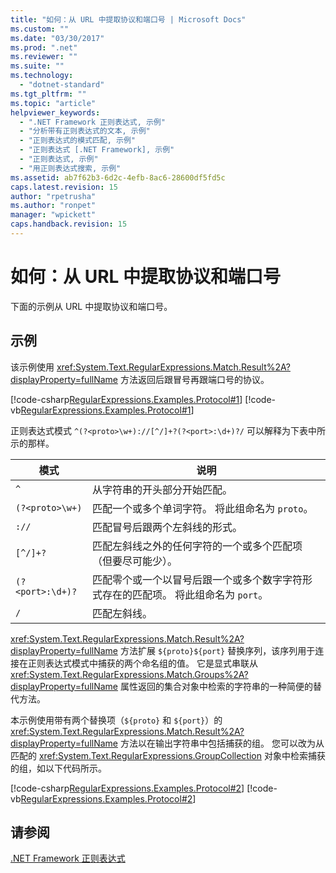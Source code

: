 ```yaml
---
title: "如何：从 URL 中提取协议和端口号 | Microsoft Docs"
ms.custom: ""
ms.date: "03/30/2017"
ms.prod: ".net"
ms.reviewer: ""
ms.suite: ""
ms.technology: 
  - "dotnet-standard"
ms.tgt_pltfrm: ""
ms.topic: "article"
helpviewer_keywords: 
  - ".NET Framework 正则表达式, 示例"
  - "分析带有正则表达式的文本, 示例"
  - "正则表达式的模式匹配, 示例"
  - "正则表达式 [.NET Framework], 示例"
  - "正则表达式, 示例"
  - "用正则表达式搜索, 示例"
ms.assetid: ab7f62b3-6d2c-4efb-8ac6-28600df5fd5c
caps.latest.revision: 15
author: "rpetrusha"
ms.author: "ronpet"
manager: "wpickett"
caps.handback.revision: 15
---
```

# 如何：从 URL 中提取协议和端口号
下面的示例从 URL 中提取协议和端口号。  
  
## 示例  
 该示例使用 <xref:System.Text.RegularExpressions.Match.Result%2A?displayProperty=fullName> 方法返回后跟冒号再跟端口号的协议。  
  
 [!code-csharp[RegularExpressions.Examples.Protocol#1](../../../samples/snippets/csharp/VS_Snippets_CLR/RegularExpressions.Examples.Protocol/cs/Example.cs#1)]
 [!code-vb[RegularExpressions.Examples.Protocol#1](../../../samples/snippets/visualbasic/VS_Snippets_CLR/RegularExpressions.Examples.Protocol/vb/Example.vb#1)]  
  
 正则表达式模式 `^(?<proto>\w+)://[^/]+?(?<port>:\d+)?/` 可以解释为下表中所示的那样。  
  
|模式|说明|  
|--------|--------|  
|`^`|从字符串的开头部分开始匹配。|  
|`(?<proto>\w+)`|匹配一个或多个单词字符。  将此组命名为 `proto`。|  
|`://`|匹配冒号后跟两个左斜线的形式。|  
|`[^/]+?`|匹配左斜线之外的任何字符的一个或多个匹配项（但要尽可能少）。|  
|`(?<port>:\d+)?`|匹配零个或一个以冒号后跟一个或多个数字字符形式存在的匹配项。  将此组命名为 `port`。|  
|`/`|匹配左斜线。|  
  
 <xref:System.Text.RegularExpressions.Match.Result%2A?displayProperty=fullName> 方法扩展 `${proto}${port}` 替换序列，该序列用于连接在正则表达式模式中捕获的两个命名组的值。  它是显式串联从 <xref:System.Text.RegularExpressions.Match.Groups%2A?displayProperty=fullName> 属性返回的集合对象中检索的字符串的一种简便的替代方法。  
  
 本示例使用带有两个替换项（`${proto}` 和 `${port}`）的 <xref:System.Text.RegularExpressions.Match.Result%2A?displayProperty=fullName> 方法以在输出字符串中包括捕获的组。  您可以改为从匹配的 <xref:System.Text.RegularExpressions.GroupCollection> 对象中检索捕获的组，如以下代码所示。  
  
 [!code-csharp[RegularExpressions.Examples.Protocol#2](../../../samples/snippets/csharp/VS_Snippets_CLR/RegularExpressions.Examples.Protocol/cs/example2.cs#2)]
 [!code-vb[RegularExpressions.Examples.Protocol#2](../../../samples/snippets/visualbasic/VS_Snippets_CLR/RegularExpressions.Examples.Protocol/vb/example2.vb#2)]  
  
## 请参阅  
 [.NET Framework 正则表达式](../../../docs/standard/base-types/regular-expressions.md)